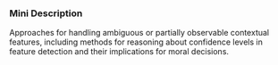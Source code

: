 ### Mini Description

Approaches for handling ambiguous or partially observable contextual features, including methods for reasoning about confidence levels in feature detection and their implications for moral decisions.
